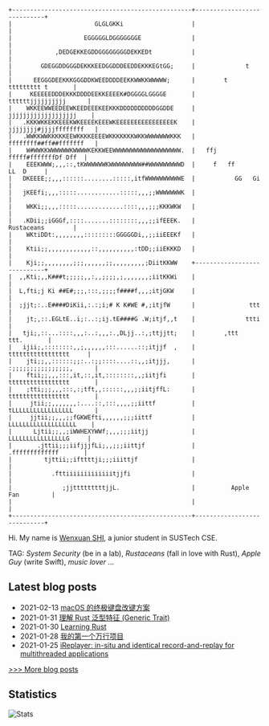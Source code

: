 
```
+--------------------------------------------------+----------------------------+
|                       GLGLGKKi                   |                            |
|                    EGGGGGLDGGGGGGGE              |                            |
|            ,DEDGEKKEGDDGGGGGGGGDEKKEDt           |                            |
|        GDEGGDDGGGDEKKKEEDGGDDDEEDDEKKKEGtGG;     |              t             |
|      EEGGGDEEKKKGGGDDKWEEDDDDEEKKWWKKWWWWW;      |        t ttttttttt t       |
|     KEEEEEDDDEKKKDDDDEEKKEEEEK#DGGGGLGGGGE       |      ttttttjjjjjjjjjj      |
|    WKKEEWWEEDEEWKEEDEEEKEEKKKDDDDDDDDDDGGDDE     |     jjjjjjjjjjjjjjjjjjj    |
|   .KKKWKKEKKEEEKWKEEEEKEEEWKEEEEEEEEEEEEEEEEK    |    jjjjjjjj#jjjjffffffff   |
|   .WWKKWWKKKKKEEWKKKKEEEEWKKKKKKKWKKWWWWWWWKKK   |    ffffffff##ff##fffffff   |
|    W#WWKKWWWWWWKWWWWKEKKWEEWWWWWWWWWWWWWWWWWWW.  |   ffj fffff#fffffffDf Dff  |
|    EEEKWWW;,,,::,tKWWWWWWKWWWWWWWWW##WWWWWWWWWD  |     f   ff       LL  D     |
|   DKEEEE;;,,,::::::........:::::,itfWWWWWWWWWWE  |           GG   Gi          |
|   jKEEfi;,,,:::::............:::::,,,;;WWWWWWWK  |                            |
|    WKKi;;,,,:::::.............::::,,,;;;KKKWKW   |                            |
|   .KDii;;iGGGf,::::.......::::::::,,,;;ifEEEK.   |          Rustaceans        |
|    WKtiDDt:,,,,,,,,:::::::::GGGGGDi,,;;iiEEEKf   |                            |
|    Ktii;;,,,,,,,,,,,,::,,,,,,,,,,:tDD;;iiEKKKD   |                            |
|    Kji;;,,,,,,,,;;;,,,,,,;;,,,,,,,,,;DiitKKWW    +----------------------------+
|  ,,Kti;,,K###t;;;;;,,:,,;;;;,;,,,,,,,;iitKKWi    |                            |
|  L,fti;j Ki ##E#;;;,:::,;;;;f####f,,,;itjGKW     |                            |
|  ;jjt;:..E####DiKii,:.:;i;# K K#WE #,;itjfW      |               ttt          |
|    jt;,::.EGLtE..i;:..:;ij.tE####G .W;itjf,,t    |              ttti          |
|   tji;,::...::::,,,:..:,,,:.,DLjj..:,;ttjjtt;    |        ,ttt     ttt.       |
|   ijii;,::::::::,,;,,,,,,:::......::;itjjf  ,    |      ttttttttttttttttt     |
|    jti;;,,::::::;;:..:;;::::....::,,;itjjj,      |    :;;;;;;;;;;;;;;;;,      |
|    ftii;;,,,:::,it,::,it,::::::::,,;iitjfi       |    ttttttttttttttttt       |
|    ;tti;;;,,,:::,:;tft,,::::::,,,;;iitjffL:      |    ttttttttttttttttt       |
|     jtii;;,,,,,,,:....::,:::,,,,;;iittf          |    tLLLLLLLLLLLLLLLLL      |
|     jjtii;;,,,;;fGKWEfti,,,,,,;;;iittf           |     LLLLLLLLLLLLLLLLLLL    |
|      Ljtii;;,,;iWWHEXYWWf;,,,;;;iitjj            |      LLLLLLLLLLLLLLLLG     |
|       .jttii;;;iifjjjfLi;,,;;;iittjf             |       .fffffffffffff       |
|         tjttii;;ifttttji;;;iiittjf               |                            |
|           .fttiiiiiiiiiiiiitjjfi                 |                            |
|              ;jjtttttttttjjL.                    |          Apple Fan         |
|                                                  |                            |
+--------------------------------------------------+----------------------------+
```

Hi. My name is [Wenxuan SHI](https://www.whexy.com), a junior student in SUSTech CSE.

TAG: *System Security* (be in a lab), *Rustaceans* (fall in love with Rust), *Apple Guy* (write Swift), *music lover* ...

## Latest blog posts
- 2021-02-13 [macOS 的终极键盘改键方案](http://www.whexy.com/2021/02/13/macOS-%E7%9A%84%E7%BB%88%E6%9E%81%E9%94%AE%E7%9B%98%E6%94%B9%E9%94%AE%E6%96%B9%E6%A1%88/)
- 2021-01-31 [理解 Rust 泛型特征 (Generic Trait)](http://www.whexy.com/2021/02/01/RUST-Generic-Trait/)
- 2021-01-30 [Learning Rust](http://www.whexy.com/2021/01/30/RUST/)
- 2021-01-28 [我的第一个万行项目](http://www.whexy.com/2021/01/28/SUSTEAM/)
- 2021-01-25 [iReplayer: in-situ and identical record-and-replay for multithreaded applications](http://www.whexy.com/2021/01/25/iReplayer-in-situ-and-identical-record-and-replay-for-multithreaded-applications/)

[>>> More blog posts](https://www.whexy.com/writings)

## Statistics
![Stats](https://github-readme-stats.vercel.app/api?username=whexy&theme=vue)
